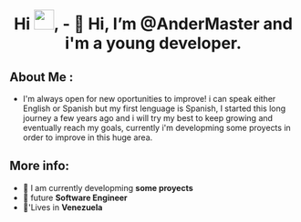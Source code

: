 <h1 align="center">Hi <img src="https://media.giphy.com/media/hvRJCLFzcasrR4ia7z/giphy.gif" width="35">, - 👋 Hi, I’m @AnderMaster and i'm a young developer.
</h1>


## About Me :

- I'm always open for new oportunities to improve! i can speak either English or Spanish but my first lenguage is Spanish, I started this long journey a few years ago and i will try my best to keep growing and eventually reach my goals, currently i'm developming some proyects in order to improve in this huge area.

## More info:

- 🏢 I am currently developming **some proyects**
- 🏢 future **Software Engineer** 
- 🏡'Lives in **Venezuela**



